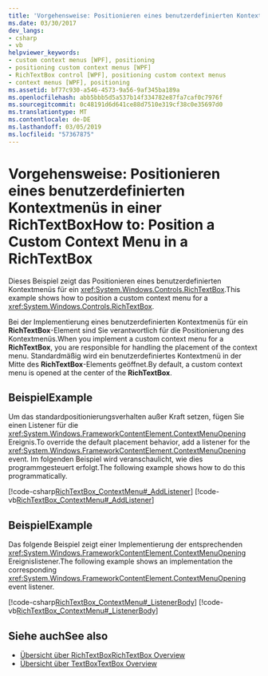 ```yaml
---
title: 'Vorgehensweise: Positionieren eines benutzerdefinierten Kontextmenüs in einer RichTextBox'
ms.date: 03/30/2017
dev_langs:
- csharp
- vb
helpviewer_keywords:
- custom context menus [WPF], positioning
- positioning custom context menus [WPF]
- RichTextBox control [WPF], positioning custom context menus
- context menus [WPF], positioning
ms.assetid: bf77c930-a546-4573-9a56-9af345ba189a
ms.openlocfilehash: abb5bbb5d5a537b14f334782e87fa7caf0c7976f
ms.sourcegitcommit: 0c48191d6d641ce88d7510e319cf38c0e35697d0
ms.translationtype: MT
ms.contentlocale: de-DE
ms.lasthandoff: 03/05/2019
ms.locfileid: "57367875"
---
```

# <a name="how-to-position-a-custom-context-menu-in-a-richtextbox"></a><span data-ttu-id="12a88-102">Vorgehensweise: Positionieren eines benutzerdefinierten Kontextmenüs in einer RichTextBox</span><span class="sxs-lookup"><span data-stu-id="12a88-102">How to: Position a Custom Context Menu in a RichTextBox</span></span>
<span data-ttu-id="12a88-103">Dieses Beispiel zeigt das Positionieren eines benutzerdefinierten Kontextmenüs für ein <xref:System.Windows.Controls.RichTextBox>.</span><span class="sxs-lookup"><span data-stu-id="12a88-103">This example shows how to position a custom context menu for a <xref:System.Windows.Controls.RichTextBox>.</span></span>  
  
 <span data-ttu-id="12a88-104">Bei der Implementierung eines benutzerdefinierten Kontextmenüs für ein **RichTextBox**-Element sind Sie verantwortlich für die Positionierung des Kontextmenüs.</span><span class="sxs-lookup"><span data-stu-id="12a88-104">When you implement a custom context menu for a **RichTextBox**, you are responsible for handling the placement of the context menu.</span></span>  <span data-ttu-id="12a88-105">Standardmäßig wird ein benutzerdefiniertes Kontextmenü in der Mitte des **RichTextBox**-Elements geöffnet.</span><span class="sxs-lookup"><span data-stu-id="12a88-105">By default, a custom context menu is opened at the center of the **RichTextBox**.</span></span>  
  
## <a name="example"></a><span data-ttu-id="12a88-106">Beispiel</span><span class="sxs-lookup"><span data-stu-id="12a88-106">Example</span></span>  
 <span data-ttu-id="12a88-107">Um das standardpositionierungsverhalten außer Kraft setzen, fügen Sie einen Listener für die <xref:System.Windows.FrameworkContentElement.ContextMenuOpening> Ereignis.</span><span class="sxs-lookup"><span data-stu-id="12a88-107">To override the default placement behavior, add a listener for the <xref:System.Windows.FrameworkContentElement.ContextMenuOpening> event.</span></span>  <span data-ttu-id="12a88-108">Im folgenden Beispiel wird veranschaulicht, wie dies programmgesteuert erfolgt.</span><span class="sxs-lookup"><span data-stu-id="12a88-108">The following example shows how to do this programmatically.</span></span>  
  
 [!code-csharp[RichTextBox_ContextMenu#_AddListener](~/samples/snippets/csharp/VS_Snippets_Wpf/RichTextBox_ContextMenu/CSharp/app.xaml.cs#_addlistener)]
 [!code-vb[RichTextBox_ContextMenu#_AddListener](~/samples/snippets/visualbasic/VS_Snippets_Wpf/RichTextBox_ContextMenu/VisualBasic/app.xaml.vb#_addlistener)]  
  
## <a name="example"></a><span data-ttu-id="12a88-109">Beispiel</span><span class="sxs-lookup"><span data-stu-id="12a88-109">Example</span></span>  
 <span data-ttu-id="12a88-110">Das folgende Beispiel zeigt einer Implementierung der entsprechenden <xref:System.Windows.FrameworkContentElement.ContextMenuOpening> Ereignislistener.</span><span class="sxs-lookup"><span data-stu-id="12a88-110">The following example shows an implementation the corresponding <xref:System.Windows.FrameworkContentElement.ContextMenuOpening> event listener.</span></span>  
  
 [!code-csharp[RichTextBox_ContextMenu#_ListenerBody](~/samples/snippets/csharp/VS_Snippets_Wpf/RichTextBox_ContextMenu/CSharp/app.xaml.cs#_listenerbody)]
 [!code-vb[RichTextBox_ContextMenu#_ListenerBody](~/samples/snippets/visualbasic/VS_Snippets_Wpf/RichTextBox_ContextMenu/VisualBasic/app.xaml.vb#_listenerbody)]  
  
## <a name="see-also"></a><span data-ttu-id="12a88-111">Siehe auch</span><span class="sxs-lookup"><span data-stu-id="12a88-111">See also</span></span>
- [<span data-ttu-id="12a88-112">Übersicht über RichTextBox</span><span class="sxs-lookup"><span data-stu-id="12a88-112">RichTextBox Overview</span></span>](richtextbox-overview.md)
- [<span data-ttu-id="12a88-113">Übersicht über TextBox</span><span class="sxs-lookup"><span data-stu-id="12a88-113">TextBox Overview</span></span>](textbox-overview.md)
